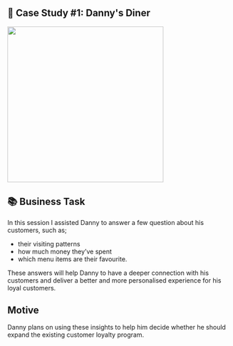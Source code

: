 ## 🍜 Case Study #1: Danny's Diner
<img src="https://8weeksqlchallenge.com/images/case-study-designs/1.png" width="350" height="350">

## 📚 Business Task
In this session I assisted Danny to answer a few question about his customers, such as;
* their visiting patterns
* how much money they’ve spent
* which menu items are their favourite. 

These answers will help Danny to have a deeper connection with his customers and deliver a better and more personalised experience for his loyal customers.

## Motive 
Danny plans on using these insights to help him decide whether he should expand the existing customer loyalty program.
